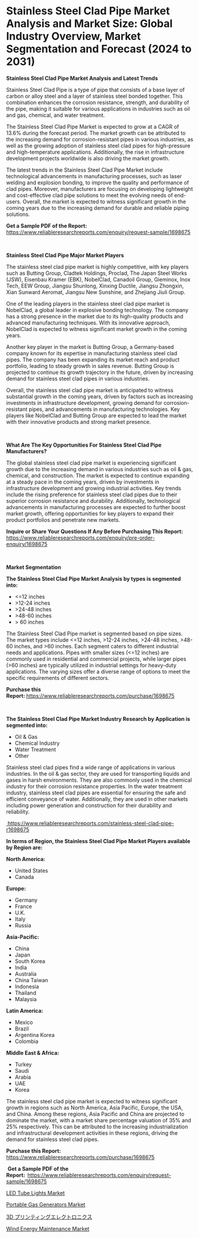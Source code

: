<p><h1>Stainless Steel Clad Pipe Market Analysis and Market Size: Global Industry Overview, Market Segmentation and Forecast (2024 to 2031)</h1></p><p><strong>Stainless Steel Clad Pipe Market Analysis and Latest Trends</strong></p>
<p><p>Stainless Steel Clad Pipe is a type of pipe that consists of a base layer of carbon or alloy steel and a layer of stainless steel bonded together. This combination enhances the corrosion resistance, strength, and durability of the pipe, making it suitable for various applications in industries such as oil and gas, chemical, and water treatment.</p><p>The Stainless Steel Clad Pipe Market is expected to grow at a CAGR of 13.6% during the forecast period. The market growth can be attributed to the increasing demand for corrosion-resistant pipes in various industries, as well as the growing adoption of stainless steel clad pipes for high-pressure and high-temperature applications. Additionally, the rise in infrastructure development projects worldwide is also driving the market growth.</p><p>The latest trends in the Stainless Steel Clad Pipe Market include technological advancements in manufacturing processes, such as laser welding and explosion bonding, to improve the quality and performance of clad pipes. Moreover, manufacturers are focusing on developing lightweight and cost-effective clad pipe solutions to meet the evolving needs of end-users. Overall, the market is expected to witness significant growth in the coming years due to the increasing demand for durable and reliable piping solutions.</p></p>
<p><strong>Get a Sample PDF of the Report:&nbsp;</strong> <a href="https://www.reliableresearchreports.com/enquiry/request-sample/1698675">https://www.reliableresearchreports.com/enquiry/request-sample/1698675</a></p>
<p>&nbsp;</p>
<p><strong>Stainless Steel Clad Pipe Major Market Players</strong></p>
<p><p>The stainless steel clad pipe market is highly competitive, with key players such as Butting Group, Cladtek Holdings, Proclad, The Japan Steel Works (JSW), Eisenbau Kramer (EBK), NobelClad, Canadoil Group, Gieminox, Inox Tech, EEW Group, Jiangsu Shunlong, Xinxing Ductile, Jiangsu Zhongxin, Xian Sunward Aeromat, Jiangsu New Sunshine, and Zhejiang Jiuli Group.</p><p>One of the leading players in the stainless steel clad pipe market is NobelClad, a global leader in explosive bonding technology. The company has a strong presence in the market due to its high-quality products and advanced manufacturing techniques. With its innovative approach, NobelClad is expected to witness significant market growth in the coming years.</p><p>Another key player in the market is Butting Group, a Germany-based company known for its expertise in manufacturing stainless steel clad pipes. The company has been expanding its market reach and product portfolio, leading to steady growth in sales revenue. Butting Group is projected to continue its growth trajectory in the future, driven by increasing demand for stainless steel clad pipes in various industries.</p><p>Overall, the stainless steel clad pipe market is anticipated to witness substantial growth in the coming years, driven by factors such as increasing investments in infrastructure development, growing demand for corrosion-resistant pipes, and advancements in manufacturing technologies. Key players like NobelClad and Butting Group are expected to lead the market with their innovative products and strong market presence.</p></p>
<p>&nbsp;</p>
<p><strong>What Are The Key Opportunities For Stainless Steel Clad Pipe Manufacturers?</strong></p>
<p><p>The global stainless steel clad pipe market is experiencing significant growth due to the increasing demand in various industries such as oil & gas, chemical, and construction. The market is expected to continue expanding at a steady pace in the coming years, driven by investments in infrastructure development and growing industrial activities. Key trends include the rising preference for stainless steel clad pipes due to their superior corrosion resistance and durability. Additionally, technological advancements in manufacturing processes are expected to further boost market growth, offering opportunities for key players to expand their product portfolios and penetrate new markets.</p></p>
<p><strong>Inquire or Share Your Questions If Any Before Purchasing This Report:</strong> <a href="https://www.reliableresearchreports.com/enquiry/pre-order-enquiry/1698675">https://www.reliableresearchreports.com/enquiry/pre-order-enquiry/1698675</a></p>
<p>&nbsp;</p>
<p><strong>Market Segmentation</strong></p>
<p><strong>The Stainless Steel Clad Pipe Market Analysis by types is segmented into:</strong></p>
<p><ul><li><=12 inches</li><li>>12-24 inches</li><li>>24-48 inches</li><li>>48-60 inches</li><li>> 60 inches</li></ul></p>
<p><p>The Stainless Steel Clad Pipe market is segmented based on pipe sizes. The market types include <=12 inches, >12-24 inches, >24-48 inches, >48-60 inches, and >60 inches. Each segment caters to different industrial needs and applications. Pipes with smaller sizes (<=12 inches) are commonly used in residential and commercial projects, while larger pipes (>60 inches) are typically utilized in industrial settings for heavy-duty applications. The varying sizes offer a diverse range of options to meet the specific requirements of different sectors.</p></p>
<p><strong>Purchase this Report:&nbsp;</strong><a href="https://www.reliableresearchreports.com/purchase/1698675">https://www.reliableresearchreports.com/purchase/1698675</a></p>
<p>&nbsp;</p>
<p><strong>The Stainless Steel Clad Pipe Market Industry Research by Application is segmented into:</strong></p>
<p><ul><li>Oil & Gas</li><li>Chemical Industry</li><li>Water Treatment</li><li>Other</li></ul></p>
<p><p>Stainless steel clad pipes find a wide range of applications in various industries. In the oil & gas sector, they are used for transporting liquids and gases in harsh environments. They are also commonly used in the chemical industry for their corrosion resistance properties. In the water treatment industry, stainless steel clad pipes are essential for ensuring the safe and efficient conveyance of water. Additionally, they are used in other markets including power generation and construction for their durability and reliability.</p></p>
<p><a href="https://www.reliableresearchreports.com/stainless-steel-clad-pipe-r1698675">&nbsp;https://www.reliableresearchreports.com/stainless-steel-clad-pipe-r1698675</a></p>
<p><strong>In terms of Region, the Stainless Steel Clad Pipe Market Players available by Region are:</strong></p>
<p>
    <p> <strong> North America: </strong>
        <ul>
            <li>United States</li>
            <li>Canada</li>
        </ul>
        </p> 
    <p> <strong> Europe: </strong>
        <ul>
            <li>Germany</li>
            <li>France</li>
            <li>U.K.</li>
            <li>Italy</li>
            <li>Russia</li>
        </ul>
        </p> 
    <p> <strong> Asia-Pacific: </strong>
        <ul>
            <li>China</li>
            <li>Japan</li>
            <li>South Korea</li>
            <li>India</li>
            <li>Australia</li>
            <li>China Taiwan</li>
            <li>Indonesia</li>
            <li>Thailand</li>
            <li>Malaysia</li>
        </ul>
        </p> 
    <p> <strong> Latin America: </strong>
        <ul>
            <li>Mexico</li>
            <li>Brazil</li>
            <li>Argentina Korea</li>
            <li>Colombia</li>
        </ul>
        </p> 
    <p> <strong> Middle East & Africa: </strong>
        <ul>
            <li>Turkey</li>
            <li>Saudi</li>
            <li>Arabia</li>
            <li>UAE</li>
            <li>Korea</li>
        </ul>
    </p>
    </p>
<p><p>The stainless steel clad pipe market is expected to witness significant growth in regions such as North America, Asia Pacific, Europe, the USA, and China. Among these regions, Asia Pacific and China are projected to dominate the market, with a market share percentage valuation of 35% and 25% respectively. This can be attributed to the increasing industrialization and infrastructural development activities in these regions, driving the demand for stainless steel clad pipes.</p></p>
<p><strong>Purchase this Report: </strong><a href="https://www.reliableresearchreports.com/purchase/1698675">https://www.reliableresearchreports.com/purchase/1698675</a></p>
<p>&nbsp;<strong>Get a Sample PDF of the Report:&nbsp;&nbsp;</strong><a href="https://www.reliableresearchreports.com/enquiry/request-sample/1698675">https://www.reliableresearchreports.com/enquiry/request-sample/1698675</a></p>
<p><strong></strong></p>
<p><p><a href="https://www.linkedin.com/pulse/led-tube-lights-market-size-trends-complete-industry-xneec">LED Tube Lights Market</a></p><p><a href="https://github.com/mauripalmi/Market-Research-Report-List-3/blob/main/portable-gas-generators-market.md">Portable Gas Generators Market</a></p><p><a href="https://github.com/RudyBoyer2017/Market-Research-Report-List-1/blob/main/821177969858.md">3D プリンティングエレクトロニクス</a></p><p><a href="https://www.linkedin.com/pulse/wind-energy-maintenance-market-report-reveals-latest-rhb7c">Wind Energy Maintenance Market</a></p></p>
